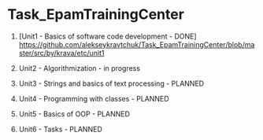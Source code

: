 # Task_EpamTrainingCenter

1. [Unit1 - Basics of software code development - DONE] https://github.com/alekseykravtchuk/Task_EpamTrainingCenter/blob/master/src/by/krava/etc/unit1

2. Unit2 - Algorithmization - in progress

3. Unit3 - Strings and basics of text processing - PLANNED

4. Unit4 - Programming with classes - PLANNED

5. Unit5 - Basics of OOP - PLANNED

6. Unit6 - Tasks - PLANNED

